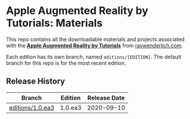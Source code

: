 # Apple Augmented Reality by Tutorials: Materials

This repo contains all the downloadable materials and projects associated with the **[Apple Augmented Reality by Tutorials](https://store.raywenderlich.com/products/apple-augmented-reality-by-tutorials)** from [raywenderlich.com](https://www.raywenderlich.com).

Each edition has its own branch, named `editions/[EDITION]`. The default branch for this repo is for the most recent edition.

## Release History

| Branch                                                                                   | Edition | Release Date |
| ---------------------------------------------------------------------------------------- |:-------:|:------------:|
| [editions/1.0.ea3](https://github.com/raywenderlich/apr-materials/tree/editions/1.0.ea3) | 1.0.ea3 | 2020-09-10   |

